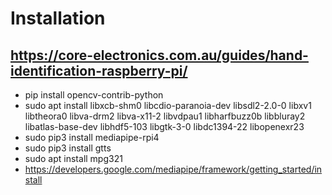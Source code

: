 # Installation


## https://core-electronics.com.au/guides/hand-identification-raspberry-pi/
- pip install opencv-contrib-python
- sudo apt install libxcb-shm0 libcdio-paranoia-dev libsdl2-2.0-0 libxv1  libtheora0 libva-drm2 libva-x11-2 libvdpau1 libharfbuzz0b libbluray2 libatlas-base-dev libhdf5-103 libgtk-3-0 libdc1394-22 libopenexr23
- sudo pip3 install mediapipe-rpi4
- sudo pip3 install gtts
- sudo apt install mpg321
- https://developers.google.com/mediapipe/framework/getting_started/install